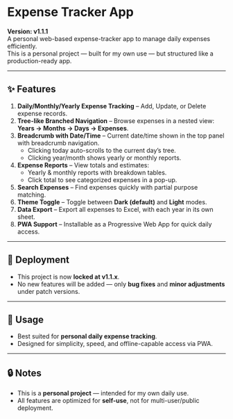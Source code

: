 # Expense Tracker App

**Version: v1.1.1**  
A personal web-based expense-tracker app to manage daily expenses efficiently.  
This is a personal project — built for my own use — but structured like a production-ready app.  

---

## ✨ Features

1. **Daily/Monthly/Yearly Expense Tracking** – Add, Update, or Delete expense records.  
2. **Tree-like Branched Navigation** – Browse expenses in a nested view: **Years → Months → Days → Expenses**.  
3. **Breadcrumb with Date/Time** – Current date/time shown in the top panel with breadcrumb navigation.  
   - Clicking today auto-scrolls to the current day’s tree.  
   - Clicking year/month shows yearly or monthly reports.  
4. **Expense Reports** – View totals and estimates:  
   - Yearly & monthly reports with breakdown tables.  
   - Click total to see categorized expenses in a pop-up.  
5. **Search Expenses** – Find expenses quickly with partial purpose matching.  
6. **Theme Toggle** – Toggle between **Dark (default)** and **Light** modes.  
7. **Data Export** – Export all expenses to Excel, with each year in its own sheet.  
8. **PWA Support** – Installable as a Progressive Web App for quick daily access.  

---

## 🚀 Deployment

- This project is now **locked at v1.1.x**.  
- No new features will be added — only **bug fixes** and **minor adjustments** under patch versions.  

---

## 📖 Usage

- Best suited for **personal daily expense tracking**.  
- Designed for simplicity, speed, and offline-capable access via PWA.  

---

## 🔒 Notes

- This is a **personal project** — intended for my own daily use.  
- All features are optimized for **self-use**, not for multi-user/public deployment.  
